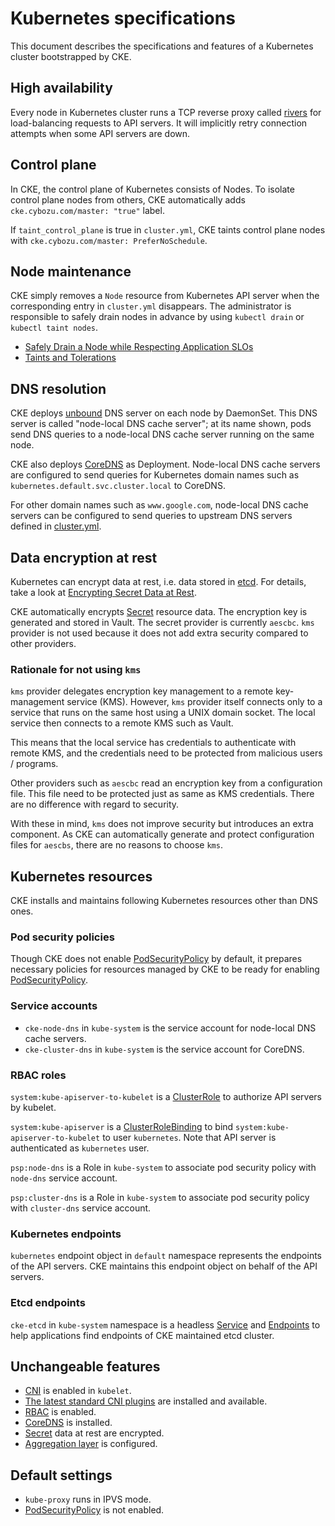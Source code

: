 Kubernetes specifications
=========================

This document describes the specifications and features of
a Kubernetes cluster bootstrapped by CKE.

High availability
-----------------

Every node in Kubernetes cluster runs a TCP reverse proxy called [rivers][]
for load-balancing requests to API servers.  It will implicitly retry
connection attempts when some API servers are down.

Control plane
-------------

In CKE, the control plane of Kubernetes consists of Nodes.  To isolate
control plane nodes from others, CKE automatically adds `cke.cybozu.com/master: "true"` label.

If `taint_control_plane` is true in `cluster.yml`, CKE taints control
plane nodes with `cke.cybozu.com/master: PreferNoSchedule`.

Node maintenance
----------------

CKE simply removes a `Node` resource from Kubernetes API server when the
corresponding entry in `cluster.yml` disappears.  The administrator is
responsible to safely drain nodes in advance by using `kubectl drain` or
`kubectl taint nodes`.

* [Safely Drain a Node while Respecting Application SLOs](https://kubernetes.io/docs/tasks/administer-cluster/safely-drain-node/)
* [Taints and Tolerations](https://kubernetes.io/docs/concepts/configuration/taint-and-toleration/)

DNS resolution
--------------

CKE deploys [unbound][] DNS server on each node by DaemonSet.
This DNS server is called "node-local DNS cache server"; at its name shown, pods send DNS
queries to a node-local DNS cache server running on the same node.

CKE also deploys [CoreDNS][] as Deployment.  Node-local DNS cache servers are configured to
send queries for Kubernetes domain names such as `kubernetes.default.svc.cluster.local` to
CoreDNS.

For other domain names such as `www.google.com`, node-local DNS cache servers can be
configured to send queries to upstream DNS servers defined in [cluster.yml](./cluster.md).

Data encryption at rest
-----------------------

Kubernetes can encrypt data at rest, i.e. data stored in [etcd][].
For details, take a look at [Encrypting Secret Data at Rest](https://kubernetes.io/docs/tasks/administer-cluster/encrypt-data/).

CKE automatically encrypts [Secret][] resource data.  The encryption key is generated and
stored in Vault.  The secret provider is currently `aescbc`.  `kms` provider is not used
because it does not add extra security compared to other providers.

### Rationale for not using `kms`

`kms` provider delegates encryption key management to a remote key-management service (KMS).
However, `kms` provider itself connects only to a service that runs on the same host using
a UNIX domain socket.  The local service then connects to a remote KMS such as Vault.

This means that the local service has credentials to authenticate with remote KMS, and the
credentials need to be protected from malicious users / programs.

Other providers such as `aescbc` read an encryption key from a configuration file.
This file need to be protected just as same as KMS credentials.  There are no difference
with regard to security.

With these in mind, `kms` does not improve security but introduces an extra component.
As CKE can automatically generate and protect configuration files for `aescbs`, there
are no reasons to choose `kms`.

Kubernetes resources
--------------------

CKE installs and maintains following Kubernetes resources other than DNS ones.

### Pod security policies

Though CKE does not enable [PodSecurityPolicy][] by default, it prepares necessary policies
for resources managed by CKE to be ready for enabling [PodSecurityPolicy][].

### Service accounts

* `cke-node-dns` in `kube-system` is the service account for node-local DNS cache servers.
* `cke-cluster-dns` in `kube-system` is the service account for CoreDNS.

### RBAC roles

`system:kube-apiserver-to-kubelet` is a [ClusterRole](https://kubernetes.io/docs/reference/access-authn-authz/rbac/#role-and-clusterrole) to authorize API servers by kubelet.

`system:kube-apiserver` is a [ClusterRoleBinding](https://kubernetes.io/docs/reference/access-authn-authz/rbac/#rolebinding-and-clusterrolebinding) to bind `system:kube-apiserver-to-kubelet` to user `kubernetes`.  Note that API server is authenticated as `kubernetes` user.

`psp:node-dns` is a Role in `kube-system` to associate pod security policy with `node-dns` service account.

`psp:cluster-dns` is a Role in `kube-system` to associate pod security policy with `cluster-dns` service account.

### Kubernetes endpoints

`kubernetes` endpoint object in `default` namespace represents the endpoints of the API servers.
CKE maintains this endpoint object on behalf of the API servers.

### Etcd endpoints

`cke-etcd` in `kube-system` namespace is a headless [Service](https://kubernetes.io/docs/concepts/services-networking/service/) and [Endpoints](https://kubernetes.io/docs/concepts/services-networking/service/#services-without-selectors) to help applications find endpoints of CKE maintained etcd cluster.

Unchangeable features
---------------------

* [CNI][] is enabled in `kubelet`.
* [The latest standard CNI plugins][CNI plugins] are installed and available.
* [RBAC][] is enabled.
* [CoreDNS][] is installed.
* [Secret][] data at rest are encrypted.
* [Aggregation layer](https://kubernetes.io/docs/tasks/access-kubernetes-api/configure-aggregation-layer/) is configured.

Default settings
----------------

* `kube-proxy` runs in IPVS mode.
* [PodSecurityPolicy][] is not enabled.

[rivers]: https://github.com/cybozu/neco-containers/tree/master/cke-tools/src/cmd/rivers
[unbound]: https://www.nlnetlabs.nl/projects/unbound/
[etcd]: http://etcd.io/
[RBAC]: https://kubernetes.io/docs/reference/access-authn-authz/rbac/
[CoreDNS]: https://github.com/coredns/coredns
[Secret]: https://kubernetes.io/docs/concepts/configuration/secret/
[CNI]: https://github.com/containernetworking/cni
[CNI plugins]: https://github.com/containernetworking/plugins
[PodSecurityPolicy]: https://kubernetes.io/docs/concepts/policy/pod-security-policy/
